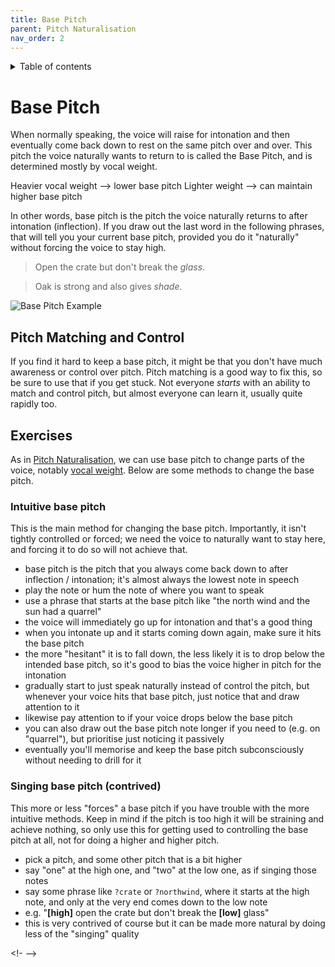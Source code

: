```yaml
---
title: Base Pitch
parent: Pitch Naturalisation
nav_order: 2
---
```

<details closed markdown="block">
  <summary>
    Table of contents
  </summary>
{: .text-delta }
1. TOC
{:toc}
</details>

# Base Pitch
When normally speaking, the voice will raise for intonation and then eventually come back down to rest on the same pitch over and over. This pitch the voice naturally wants to return to is called the Base Pitch, and is determined mostly by vocal weight. 

Heavier vocal weight --> lower base pitch
Lighter weight --> can maintain higher base pitch

In other words, base pitch is the pitch the voice naturally returns to after intonation (inflection). If you draw out the last word in the following phrases, that will tell you your current base pitch, provided you do it "naturally" without forcing the voice to stay high.

> Open the crate but don't break the *glass*.

> Oak is strong and also gives *shade*.


![Base Pitch Example](/img/base_pitch.png)


## Pitch Matching and Control
If you find it hard to keep a base pitch, it might be that you don't have much awareness or control over pitch. Pitch matching is a good way to fix this, so be sure to use that if you get stuck. Not everyone *starts* with an ability to match and control pitch, but almost everyone can learn it, usually quite rapidly too.


## Exercises
As in [Pitch Naturalisation](/wiki/pages/PIPM), we can use base pitch to change parts of the voice, notably [vocal weight](/wiki/pages/vocal-weight). Below are some methods to change the base pitch.

### Intuitive base pitch
This is the main method for changing the base pitch. Importantly, it isn't tightly controlled or forced; we need the voice to naturally want to stay here, and forcing it to do so will not achieve that.
- base pitch is the pitch that you always come back down to after inflection / intonation; it's almost always the lowest note in speech
- play the note or hum the note of where you want to speak
- use a phrase that starts at the base pitch like "the north wind and the sun had a quarrel"
- the voice will immediately go up for intonation and that's a good thing
- when you intonate up and it starts coming down again, make sure it hits the base pitch
- the more "hesitant" it is to fall down, the less likely it is to drop below the intended base pitch, so it's good to bias the voice higher in pitch for the intonation
- gradually start to just speak naturally instead of control the pitch, but whenever your voice hits that base pitch, just notice that and draw attention to it
- likewise pay attention to if your voice drops below the base pitch
- you can also draw out the base pitch note longer if you need to (e.g. on "quarrel"), but prioritise just noticing it passively
- eventually you'll memorise and keep the base pitch subconsciously without needing to drill for it

### Singing base pitch (contrived)
This more or less "forces" a base pitch if you have trouble with the more intuitive methods. Keep in mind if the pitch is too high it will be straining and achieve nothing, so only use this for getting used to controlling the base pitch at all, not for doing a higher and higher pitch.
- pick a pitch, and some other pitch that is a bit higher
- say "one" at the high one, and "two" at the low one, as if singing those notes
- say some phrase like `?crate` or `?northwind`, where it starts at the high note, and only at the very end comes down to the low note
- e.g. "**[high]** open the crate but don't break the **[low]** glass"
- this is very contrived of course but it can be made more natural by doing less of the "singing" quality

<!-  -->
